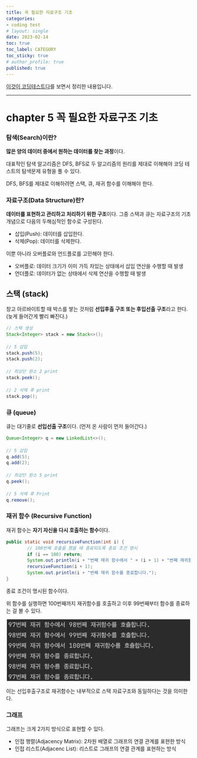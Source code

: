 ```yaml
---
title: 꼭 필요한 자료구조 기초
categories:
- coding test
# layout: single
date: 2023-02-14
toc: true
toc_label: CATEGORY
toc_sticky: true
# author_profile: true
published: true
---
```

[이것이 코딩테스트다](https://github.com/ndb796/python-for-coding-test)를 보면서 정리한 내용입니다.

---

# chapter 5 꼭 필요한 자료구조 기초

### 탐색(Search)이란?

**많은 양의 데이터 중에서 원하는 데이터를 찾는 과정**이다.

대표적인 탐색 알고리즘은 DFS, BFS로 두 알고리즘의 원리를 제대로 이해해야 코딩 테스트의 탐색문제 유형을 풀 수 있다.

DFS, BFS를 제대로 이해하려면 스택, 큐, 재귀 함수를 이해해야 한다.

### 자료구조(Data Structure)란?

**데이터를 표현하고 관리하고 처리하기 위한 구조**이다. 그중 스택과 큐는 자료구조의 기초 개념으로 다음의 두해심적인 함수로 구성된다.

- 삽입(Push): 데이터를 삽입한다.
- 삭제(Pop): 데이터를 삭제한다.

이뿐 아니라 오버플로와 언드플로를 고민해야 한다.

- 오버플로: 데이터 크기가 이미 가득 차있는 상태에서 삽입 연산을 수행할 때 발생
- 언더플로: 데이터가 없는 상태에서 삭제 연산을 수행할 때 발생

## 스택 (stack)

창고 아르바이트할 때 박스를 쌓는 것처럼 **선입후출 구조 또는 후입선출 구조**라고 한다.(늦게 들어간게 빨리 빠진다.)

```java
// 스택 생성
Stack<Integer> stack = new Stack<>();

// 5 삽입
stack.push(5);
stack.push(2);

// 최상단 원소 2 print
stack.peek();

// 2 삭제 후 print
stack.pop();
```

### 큐 (queue)

 큐는 대기줄로 **선입선출 구조**이다. (먼저 온 사람이 먼저 들어간다.)

```java
Queue<Integer> q = new LinkedList<>();

// 5 삽입
q.add(5);
q.add(2);

// 최상단 원소 5 print
q.peek();

// 5 삭제 후 Print
q.remove();
```

### 재귀 함수 (Recursive Function)

재귀 함수는 **자기 자신을 다시 호출하는 함수**이다.

```java
public static void recursiveFunction(int i) {
        // 100번째 호출을 했을 때 종료되도록 종료 조건 명시
        if (i == 100) return;
        System.out.println(i + "번째 재귀 함수에서 " + (i + 1) + "번째 재귀함수를 호출합니다.");
        recursiveFunction(i + 1);
        System.out.println(i + "번째 재귀 함수를 종료합니다.");
}
```

종료 조건이 명시된 함수이다. 

위 함수를 실행하면 100번째까지 재귀함수를 호출하고 이후 99번째부터 함수를 종료하는 걸 볼 수 있다.

<p align = "center"><img src='../assets/images/posts/2023-02-14/1.png' width="500"/></p>

 이는 선입후출구조로 재귀함수는 내부적으로 스택 자료구조와 동일하다는 것을 의미한다. 

### 그래프

그래프는 크게 2가지 방식으로 표현할 수 있다.

- 인접 행렬(Adjacency Matrix): 2차원 배열로 그래프의 연결 관계를 표현한 방식
- 인접 리스트(Adjacenc List): 리스트로 그래프의 연결 관계를 표현하는 방식